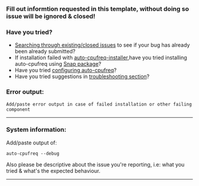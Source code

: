 ### Fill out informtion requested in this template, without doing so issue will be ignored & closed!

### Have you tried?

- [Searching through existing/closed issues](https://github.com/AdnanHodzic/auto-cpufreq/issues) to see if your bug has already been already submitted? 
- If installation failed with [auto-cpufreq-installer](https://github.com/AdnanHodzic/auto-cpufreq/#auto-cpufreq-installer),have you tried installing auto-cpufreq using [Snap package](https://github.com/AdnanHodzic/auto-cpufreq/#snap-store)?
- Have you tried [configuring auto-cpufreq](https://github.com/AdnanHodzic/auto-cpufreq/#configuring-auto-cpufreq)?
- Have you tried suggestions in [troubleshooting section](https://github.com/AdnanHodzic/auto-cpufreq#troubleshooting)?

### Error output:
```text
Add/paste error output in case of failed installation or other failing component
```
---

### System information:

Add/paste output of:

```
auto-cpufreq --debug
```

Also please be descriptive about the issue you're reporting, i.e: what you tried & what's the expected behaviour.

---
